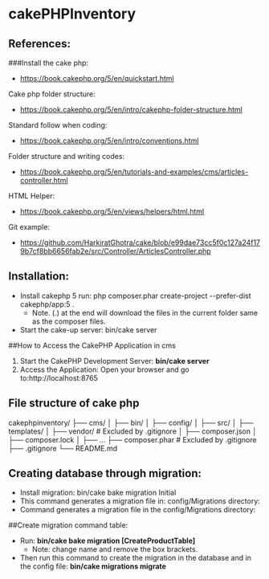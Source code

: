 # cakePHPInventory

## References:

###Install the cake php:

* https://book.cakephp.org/5/en/quickstart.html

Cake php folder structure:

* https://book.cakephp.org/5/en/intro/cakephp-folder-structure.html

Standard follow when coding:

* https://book.cakephp.org/5/en/intro/conventions.html

Folder structure and writing codes:

* https://book.cakephp.org/5/en/tutorials-and-examples/cms/articles-controller.html

HTML Helper: 

* https://book.cakephp.org/5/en/views/helpers/html.html

Git example: 
* https://github.com/HarkiratGhotra/cake/blob/e99dae73cc5f0c127a24f179b7cf8bb6656fab2e/src/Controller/ArticlesController.php

## Installation: 

* Install cakephp 5 run: php composer.phar create-project --prefer-dist cakephp/app:5 . 
    - Note. (.) at the end will download the files in the current folder same as the composer files. 
* Start the cake-up server: bin/cake server

##How to Access the CakePHP Application in cms

1. Start the CakePHP Development Server: **bin/cake server** 
2. Access the Application: Open your browser and go to:http://localhost:8765

## File structure of cake php

cakephpinventory/
├── cms/
│   ├── bin/
│   ├── config/
│   ├── src/
│   ├── templates/
│   ├── vendor/      # Excluded by .gitignore
│   ├── composer.json
│   ├── composer.lock
│   ├── ...
├── composer.phar    # Excluded by .gitignore
├── .gitignore
└── README.md

## Creating database through migration: 

* Install migration:  bin/cake bake migration Initial
* This command generates a migration file in: config/Migrations directory:
* Command generates a migration file in the config/Migrations directory:

##Create migration command table: 

* Run: **bin/cake bake migration [CreateProductTable]** 
    - Note: change name and remove the box brackets. 
* Then run this command to create the migration in the database and in the config file: **bin/cake migrations migrate** 
